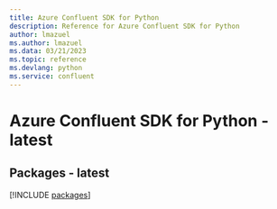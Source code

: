 ```yaml
---
title: Azure Confluent SDK for Python
description: Reference for Azure Confluent SDK for Python
author: lmazuel
ms.author: lmazuel
ms.data: 03/21/2023
ms.topic: reference
ms.devlang: python
ms.service: confluent
---
```

# Azure Confluent SDK for Python - latest
## Packages - latest
[!INCLUDE [packages](confluent-index.md)]